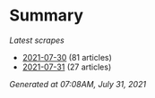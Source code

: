 # Summary
*Latest scrapes*
* [2021-07-30](https://github.com/nuuuwan/news_lk/blob/data/news_lk.2021-07-30.json) (81 articles)
* [2021-07-31](https://github.com/nuuuwan/news_lk/blob/data/news_lk.2021-07-31.json) (27 articles)

*Generated at 07:08AM, July 31, 2021*